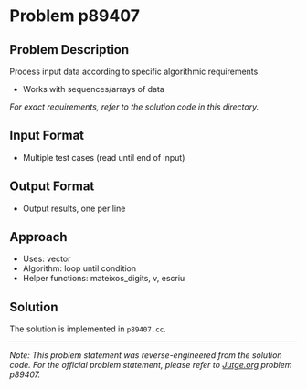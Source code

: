 # Problem p89407

## Problem Description

Process input data according to specific algorithmic requirements.
- Works with sequences/arrays of data

*For exact requirements, refer to the solution code in this directory.*

## Input Format

- Multiple test cases (read until end of input)

## Output Format

- Output results, one per line

## Approach

- Uses: vector
- Algorithm: loop until condition
- Helper functions: mateixos_digits, v, escriu

## Solution

The solution is implemented in `p89407.cc`.

---

*Note: This problem statement was reverse-engineered from the solution code. For the official problem statement, please refer to [Jutge.org](https://jutge.org/) problem p89407.*
